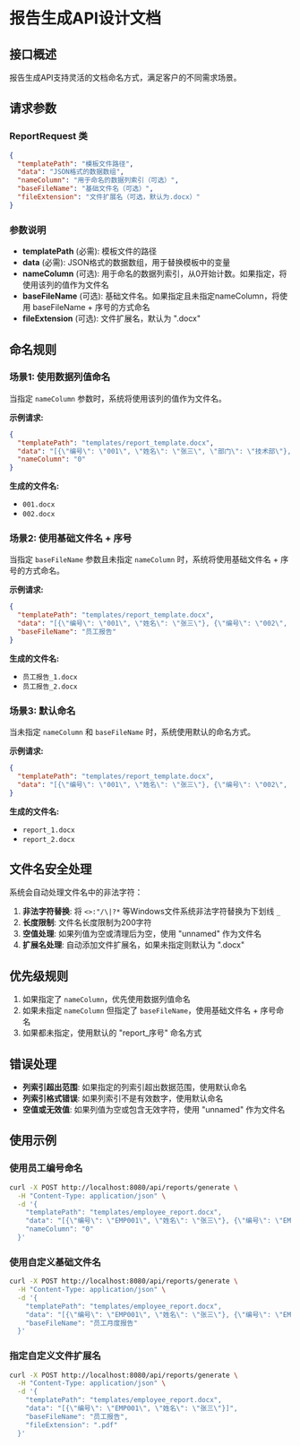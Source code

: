 # 报告生成API设计文档

## 接口概述

报告生成API支持灵活的文档命名方式，满足客户的不同需求场景。

## 请求参数

### ReportRequest 类

```json
{
  "templatePath": "模板文件路径",
  "data": "JSON格式的数据数组",
  "nameColumn": "用于命名的数据列索引（可选）",
  "baseFileName": "基础文件名（可选）",
  "fileExtension": "文件扩展名（可选，默认为.docx）"
}
```

### 参数说明

- **templatePath** (必需): 模板文件的路径
- **data** (必需): JSON格式的数据数组，用于替换模板中的变量
- **nameColumn** (可选): 用于命名的数据列索引，从0开始计数。如果指定，将使用该列的值作为文件名
- **baseFileName** (可选): 基础文件名。如果指定且未指定nameColumn，将使用 baseFileName + 序号的方式命名
- **fileExtension** (可选): 文件扩展名，默认为 ".docx"

## 命名规则

### 场景1: 使用数据列值命名
当指定 `nameColumn` 参数时，系统将使用该列的值作为文件名。

**示例请求:**
```json
{
  "templatePath": "templates/report_template.docx",
  "data": "[{\"编号\": \"001\", \"姓名\": \"张三\", \"部门\": \"技术部\"}, {\"编号\": \"002\", \"姓名\": \"李四\", \"部门\": \"销售部\"}]",
  "nameColumn": "0"
}
```

**生成的文件名:**
- `001.docx`
- `002.docx`

### 场景2: 使用基础文件名 + 序号
当指定 `baseFileName` 参数且未指定 `nameColumn` 时，系统将使用基础文件名 + 序号的方式命名。

**示例请求:**
```json
{
  "templatePath": "templates/report_template.docx",
  "data": "[{\"编号\": \"001\", \"姓名\": \"张三\"}, {\"编号\": \"002\", \"姓名\": \"李四\"}]",
  "baseFileName": "员工报告"
}
```

**生成的文件名:**
- `员工报告_1.docx`
- `员工报告_2.docx`

### 场景3: 默认命名
当未指定 `nameColumn` 和 `baseFileName` 时，系统使用默认的命名方式。

**示例请求:**
```json
{
  "templatePath": "templates/report_template.docx",
  "data": "[{\"编号\": \"001\", \"姓名\": \"张三\"}, {\"编号\": \"002\", \"姓名\": \"李四\"}]"
}
```

**生成的文件名:**
- `report_1.docx`
- `report_2.docx`

## 文件名安全处理

系统会自动处理文件名中的非法字符：

1. **非法字符替换**: 将 `<>:"/\|?*` 等Windows文件系统非法字符替换为下划线 `_`
2. **长度限制**: 文件名长度限制为200字符
3. **空值处理**: 如果列值为空或清理后为空，使用 "unnamed" 作为文件名
4. **扩展名处理**: 自动添加文件扩展名，如果未指定则默认为 ".docx"

## 优先级规则

1. 如果指定了 `nameColumn`，优先使用数据列值命名
2. 如果未指定 `nameColumn` 但指定了 `baseFileName`，使用基础文件名 + 序号命名
3. 如果都未指定，使用默认的 "report_序号" 命名方式

## 错误处理

- **列索引超出范围**: 如果指定的列索引超出数据范围，使用默认命名
- **列索引格式错误**: 如果列索引不是有效数字，使用默认命名
- **空值或无效值**: 如果列值为空或包含无效字符，使用 "unnamed" 作为文件名

## 使用示例

### 使用员工编号命名
```bash
curl -X POST http://localhost:8080/api/reports/generate \
  -H "Content-Type: application/json" \
  -d '{
    "templatePath": "templates/employee_report.docx",
    "data": "[{\"编号\": \"EMP001\", \"姓名\": \"张三\"}, {\"编号\": \"EMP002\", \"姓名\": \"李四\"}]",
    "nameColumn": "0"
  }'
```

### 使用自定义基础文件名
```bash
curl -X POST http://localhost:8080/api/reports/generate \
  -H "Content-Type: application/json" \
  -d '{
    "templatePath": "templates/employee_report.docx",
    "data": "[{\"编号\": \"EMP001\", \"姓名\": \"张三\"}, {\"编号\": \"EMP002\", \"姓名\": \"李四\"}]",
    "baseFileName": "员工月度报告"
  }'
```

### 指定自定义文件扩展名
```bash
curl -X POST http://localhost:8080/api/reports/generate \
  -H "Content-Type: application/json" \
  -d '{
    "templatePath": "templates/employee_report.docx",
    "data": "[{\"编号\": \"EMP001\", \"姓名\": \"张三\"}]",
    "baseFileName": "员工报告",
    "fileExtension": ".pdf"
  }'
```
